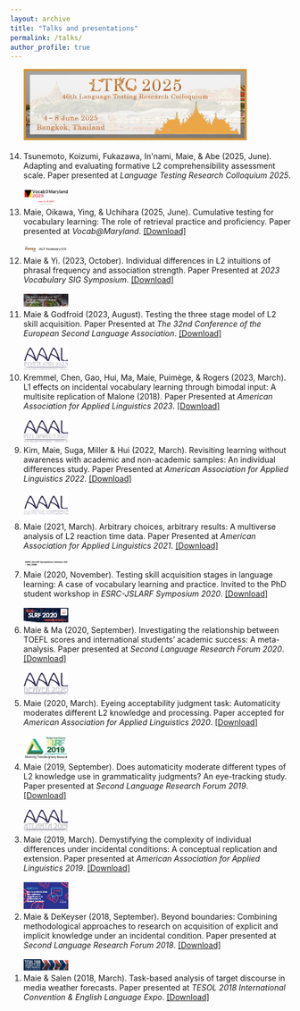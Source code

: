 ```yaml
---
layout: archive
title: "Talks and presentations"
permalink: /talks/
author_profile: true
---
```


<ol reversed>
  <li>
    <img src="/assets/LTRC2025.png" alt="LTRC" style="display:block; margin-bottom:20px; width:400px;"/>
    Tsunemoto, Koizumi, Fukazawa, In'nami, Maie, & Abe (2025, June). Adapting and evaluating formative L2 comprehensibility assessment scale. Paper presented at
    <i>Language Testing Research Colloquium 2025</i>.
  </li>
  <br/>
  <li>
    <img src="/assets/VocabMaryland.jpg" alt="VocabMaryland" style="display:block; margin-bottom:5px; width:80px;"/>
    Maie, Oikawa, Ying, & Uchihara (2025, June). Cumulative testing for vocabulary learning: The role of retrieval practice and proficiency. Paper presented at
    <i>Vocab@Maryland</i>.
    <a href="https://doi.org/10.1017/S026144482500059X">[Download]</a>
  </li>
  <br/>
  <li>
    <img src="/assets/VocabSIG.png" alt="VocabSIG" style="display:block; margin-bottom:5px; width:80px;"/>
    Maie & Yi. (2023, October). Individual differences in L2 intuitions of phrasal frequency and association strength. Paper Presented at
    <i>2023 Vocabulary SIG Symposium</i>.
    <a href="https://github.com/maieryo/research/blob/presentations/MaieYi2023VocabSIG.pdf">[Download]</a>
  </li>
  <br/>
  <li>
    <img src="/assets/EuroSLA32.png" alt="EuroSLA32" style="display:block; margin-bottom:5px; width:80px;"/>
    Maie & Godfroid (2023, August). Testing the three stage model of L2 skill acquisition. Paper Presented at
    <i>The 32nd Conference of the European Second Language Association</i>.
    <a href="https://github.com/maieryo/research/blob/presentations/MaieGodfroidEuroSLA32.pdf">[Download]</a>
  </li>
  <br/>
  <li>
    <img src="/assets/AAAL2023.png" alt="AAAL2023" style="display:block; margin-bottom:5px; width:80px;"/>
    Kremmel, Chen, Gao, Hui, Ma, Maie, Puimège, & Rogers (2023, March). L1 effects on incidental vocabulary learning through bimodal input: A multisite replication of Malone (2018). Paper Presented at
    <i>American Association for Applied Linguistics 2023</i>.
    <a href="https://github.com/maieryo/research/blob/presentations/KremmelEtAlAAAL2023.pdf">[Download]</a>
  </li>
  <br/>
  <li>
    <img src="/assets/AAAL2022.jpg" alt="AAAL2022" style="display:block; margin-bottom:5px; width:80px;"/>
    Kim, Maie, Suga, Miller & Hui (2022, March). Revisiting learning without awareness with academic and non-academic samples: An individual differences study. Paper Presented at
    <i>American Association for Applied Linguistics 2022</i>.
    <a href="https://github.com/maieryo/research/blob/presentations/KimEtAlAAAL2022.pdf">[Download]</a>
  </li>
  <br/>
  <li>
    <img src="/assets/AAAL2021.png" alt="AAAL2021" style="display:block; margin-bottom:5px; width:80px;"/>
    Maie (2021, March). Arbitrary choices, arbitrary results: A multiverse analysis of L2 reaction time data. Paper Presented at
    <i>American Association for Applied Linguistics 2021</i>.
    <a href="https://github.com/maieryo/research/blob/presentations/MaieAAAL2021v2.pdf">[Download]</a>
  </li>
  <br/>
  <li>
    <img src="/assets/ESRC.png" alt="ESRC" style="display:block; margin-bottom:5px; width:80px;"/>
    Maie (2020, November). Testing skill acquisition stages in language learning: A case of vocabulary learning and practice. Invited to the PhD student workshop in
    <i>ESRC-JSLARF Symposium 2020</i>.
    <a href="https://github.com/maieryo/research/blob/presentations/MaieJSLARF2020.pdf">[Download]</a>
  </li>
  <br/>
  <li>
    <img src="/assets/SLRF2020.png" alt="SLRF2020" style="display:block; margin-bottom:5px; width:80px;"/>
    Maie & Ma (2020, September). Investigating the relationship between TOEFL scores and international students’ academic success: A meta-analysis. Paper presented at 
    <i>Second Language Research Forum 2020</i>.
    <a href="https://github.com/maieryo/research/blob/presentations/MaieMaSLRF2020.pdf">[Download]</a>
  </li>
  <br/>
  <li>
    <img src="/assets/AAAL2020.png" alt="AAAL2020" style="display:block; margin-bottom:5px; width:80px;"/>
    Maie (2020, March). Eyeing acceptability judgment task: Automaticity moderates different L2 knowledge and processing. Paper accepted for
    <i>American Association for Applied Linguistics 2020</i>.
    <a href="https://github.com/maieryo/research/blob/presentations/MaieJSLARF2020.pdf">[Download]</a>
  </li>
  <br/>
  <li>
    <img src="/assets/SLRF2019.jpg" alt="SLRF2019" style="display:block; margin-bottom:5px; width:80px;"/>
    Maie (2019, September). Does automaticity moderate different types of L2 knowledge use in grammaticality judgments? An eye-tracking study. Paper presented at
    <i>Second Language Research Forum 2019</i>.
    <a href="https://github.com/maieryo/research/blob/presentations/MaieSLRF2019.pdf">[Download]</a>
  </li>
  <br/>
  <li>
    <img src="/assets/AAAL2019.jpg" alt="AAAL2019" style="display:block; margin-bottom:5px; width:80px;"/>
    Maie (2019, March). Demystifying the complexity of individual differences under incidental conditions: A conceptual replication and extension. Paper presented at
    <i>American Association for Applied Linguistics 2019</i>.
    <a href="https://github.com/maieryo/research/blob/presentations/MaieAAAL2019.pdf">[Download]</a>
  </li>
  <br/>
  <li>
    <img src="/assets/SLRF2018.png" alt="SLRF2018" style="display:block; margin-bottom:5px; width:80px;"/>
    Maie & DeKeyser (2018, September). Beyond boundaries: Combining methodological approaches to research on acquisition of explicit and implicit knowledge under an incidental condition. Paper presented at
    <i>Second Language Research Forum 2018</i>.
    <a href="https://github.com/maieryo/research/blob/presentations/MaieDeKeyserSLRF2018.pdf">[Download]</a>
  </li>
  <br/>
  <li>
    <img src="/assets/TESOL2018.jpeg" alt="TESOL2018" style="display:block; margin-bottom:5px; width:80px;"/>
    Maie & Salen (2018, March). Task-based analysis of target discourse in media weather forecasts. Paper presented at
    <i>TESOL 2018 International Convention & English Language Expo</i>.
    <a href="https://github.com/maieryo/research/blob/presentations/MaieSalenTESOL2018.pdf">[Download]</a>
  </li>
</ol>
